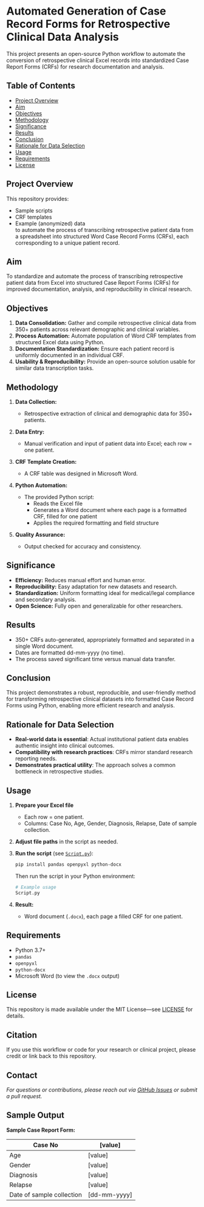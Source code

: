 # Automated Generation of Case Record Forms for Retrospective Clinical Data Analysis

This project presents an open-source Python workflow to automate the conversion of retrospective clinical Excel records into standardized Case Report Forms (CRFs) for research documentation and analysis.

## Table of Contents

- [Project Overview](#project-overview)
- [Aim](#aim)
- [Objectives](#objectives)
- [Methodology](#methodology)
- [Significance](#significance)
- [Results](#results)
- [Conclusion](#conclusion)
- [Rationale for Data Selection](#rationale-for-data-selection)
- [Usage](#usage)
- [Requirements](#requirements)
- [License](#license)

## Project Overview

This repository provides:
- Sample scripts
- CRF templates
- Example (anonymized) data  
to automate the process of transcribing retrospective patient data from a spreadsheet into structured Word Case Record Forms (CRFs), each corresponding to a unique patient record.

## Aim

To standardize and automate the process of transcribing retrospective patient data from Excel into structured Case Report Forms (CRFs) for improved documentation, analysis, and reproducibility in clinical research.

## Objectives

1. **Data Consolidation:** Gather and compile retrospective clinical data from 350+ patients across relevant demographic and clinical variables.
2. **Process Automation:** Automate population of Word CRF templates from structured Excel data using Python.
3. **Documentation Standardization:** Ensure each patient record is uniformly documented in an individual CRF.
4. **Usability & Reproducibility:** Provide an open-source solution usable for similar data transcription tasks.

## Methodology

1. **Data Collection:**  
   - Retrospective extraction of clinical and demographic data for 350+ patients.

2. **Data Entry:**  
   - Manual verification and input of patient data into Excel; each row = one patient.

3. **CRF Template Creation:**  
   - A CRF table was designed in Microsoft Word.

4. **Python Automation:**  
   - The provided Python script:
     - Reads the Excel file
     - Generates a Word document where each page is a formatted CRF, filled for one patient
     - Applies the required formatting and field structure

5. **Quality Assurance:**  
   - Output checked for accuracy and consistency.

## Significance

- **Efficiency:** Reduces manual effort and human error.
- **Reproducibility:** Easy adaptation for new datasets and research.
- **Standardization:** Uniform formatting ideal for medical/legal compliance and secondary analysis.
- **Open Science:** Fully open and generalizable for other researchers.

## Results

- 350+ CRFs auto-generated, appropriately formatted and separated in a single Word document.
- Dates are formatted dd-mm-yyyy (no time).
- The process saved significant time versus manual data transfer.

## Conclusion

This project demonstrates a robust, reproducible, and user-friendly method for transforming retrospective clinical datasets into formatted Case Record Forms using Python, enabling more efficient research and analysis.

## Rationale for Data Selection

- **Real-world data is essential**: Actual institutional patient data enables authentic insight into clinical outcomes.
- **Compatibility with research practices**: CRFs mirror standard research reporting needs.
- **Demonstrates practical utility**: The approach solves a common bottleneck in retrospective studies.

## Usage

1. **Prepare your Excel file**   
   - Each row = one patient.  
   - Columns: Case No, Age, Gender, Diagnosis, Relapse, Date of sample collection.

2. **Adjust file paths** in the script as needed.

3. **Run the script** (see [`Script.py`](https://github.com/Jeyarish-007/Bioinformatics_Projects/blob/main/Automated%20Generation%20of%20Case%20Record%20Forms%20for%20Retrospective%20Clinical%20Data%20Analysis/Script.py)):

   ```bash
   pip install pandas openpyxl python-docx
   ```

   Then run the script in your Python environment:

   ```python
   # Example usage
   Script.py
   ```
4. **Result:**  
   - Word document (`.docx`), each page a filled CRF for one patient.

## Requirements

- Python 3.7+
- `pandas`
- `openpyxl`
- `python-docx`
- Microsoft Word (to view the `.docx` output)

## License

This repository is made available under the MIT License—see [LICENSE](LICENSE) for details.

## Citation

If you use this workflow or code for your research or clinical project, please credit or link back to this repository.

## Contact

*For questions or contributions, please reach out via [GitHub Issues](https://github.com/YOUR-USERNAME/YOUR-REPO/issues) or submit a pull request.*

## Sample Output

**Sample Case Report Form:**

| Case No | [value] |
|---|---|
| Age | [value] |
| Gender | [value] |
| Diagnosis | [value] |
| Relapse | [value] |
| Date of sample collection | [dd-mm-yyyy] |
